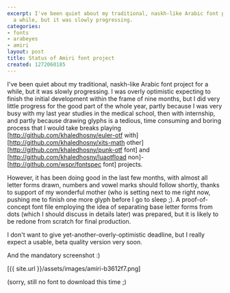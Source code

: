 ```yaml
---
excerpt: I've been quiet about my traditional, naskh-like Arabic font project for
  a while, but it was slowly progressing.
categories:
- fonts
- arabeyes
- amiri
layout: post
title: Status of Amiri font project
created: 1272060185
---
```

I've been quiet about my traditional, naskh-like Arabic font project for a while, but it was slowly progressing. I was overly optimistic expecting to finish the initial development within the frame of nine months, but I did very little progress for the good part of the whole year, partly because I was very busy with my last year studies in the medical school, then with internship, and partly because drawing glyphs is a tedious, time consuming and boring process that I would take breaks playing [http://github.com/khaledhosny/euler-otf with] [http://github.com/khaledhosny/xits-math other] [http://github.com/khaledhosny/punk-otf font] and [http://github.com/khaledhosny/luaotfload non]-[http://github.com/wspr/fontspec font] projects.

However, it has been doing good in the last few months, with almost all letter forms drawn, numbers and vowel marks should follow shortly, thanks to support of my wonderful mother (who is setting next to me right now, pushing me to finish one more glyph before I go to sleep ;). A proof-of-concept font file employing the idea of separating base letter forms from dots (which I should discuss in details later) was prepared, but it is likely to be redone from scratch for final production.

I don't want to give yet-another-overly-optimistic deadline, but I really expect a usable, beta quality version very soon.

And the mandatory screenshot :)

[{{ site.url }}/assets/images/amiri-b3612f7.png]

(sorry, still no font to download this time ;)
